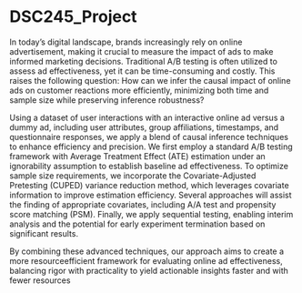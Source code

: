# DSC245_Project

 In today’s digital landscape, brands increasingly rely on online advertisement, making it crucial to measure the impact of ads to make informed marketing decisions. Traditional A/B testing is often utilized to assess ad effectiveness, yet it can be time-consuming and costly. This raises the following question: How can we infer the causal impact of online ads on customer reactions more efficiently, minimizing both time and sample size while preserving inference robustness?
 
 Using a dataset of user interactions with an interactive online ad versus a dummy ad, including user attributes, group affiliations, timestamps, and questionnaire responses, we apply a blend of causal inference techniques to enhance efficiency and precision. We first employ a standard A/B testing framework with Average Treatment Effect (ATE) estimation under an ignorability assumption to establish baseline ad effectiveness. To optimize sample size requirements, we incorporate the Covariate-Adjusted Pretesting (CUPED) variance reduction method, which leverages covariate information to improve estimation efficiency. Several approaches will assist the finding of appropriate covariates, including A/A test and propensity score matching (PSM). Finally, we apply sequential testing, enabling interim analysis and the potential for early experiment termination based on significant results.
 
 By combining these advanced techniques, our approach aims to create a more resourceefficient framework for evaluating online ad effectiveness, balancing rigor with practicality  to yield actionable insights faster and with fewer resources
